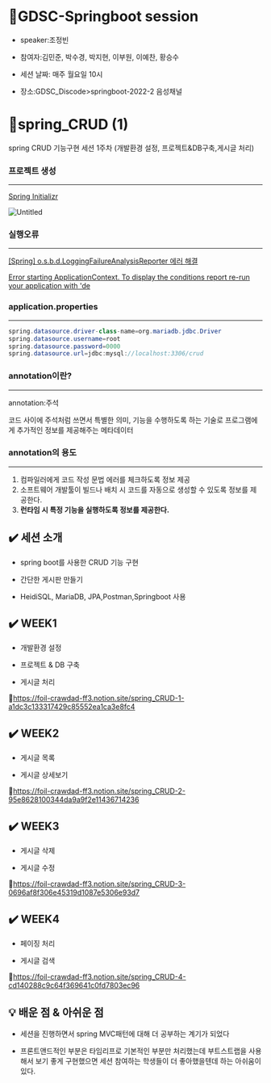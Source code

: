 # :rocket:GDSC-Springboot session

- speaker:조정빈

- 참여자:김민준, 박수경, 박지현, 이부원, 이예찬, 황승수

- 세션 날짜: 매주 월요일 10시


- 장소:GDSC_Discode>springboot-2022-2 음성채널
# 🌿spring_CRUD (1)

spring CRUD 기능구현 세션 1주차 (개발환경 설정, 프로젝트&DB구축,게시글 처리)

### 프로젝트 생성

---

[Spring Initializr](https://start.spring.io/)

![Untitled](%F0%9F%8C%BFspring_CRUD%20(1)%20a1dc3c133317429c85552ea1ca3e8fc4/Untitled.png)

### 실행오류

---

[[Spring] o.s.b.d.LoggingFailureAnalysisReporter 에러 해결](https://blog.amaorche.com/145)

[Error starting ApplicationContext. To display the conditions report re-run your application with 'de](https://m.blog.naver.com/fbfbf1/222632330287)

### application.properties

---

```java
spring.datasource.driver-class-name=org.mariadb.jdbc.Driver
spring.datasource.username=root
spring.datasource.password=0000
spring.datasource.url=jdbc:mysql://localhost:3306/crud 
```

### annotation이란?

---

annotation:주석

코드 사이에 주석처럼 쓰면서 특별한 의미, 기능을 수행하도록 하는 기술로 프로그램에게 추가적인 정보를 제공해주는 메타데이터

### annotation의 용도

---

1. 컴파일러에게 코드 작성 문법 에러를 체크하도록 정보 제공
2. 소프트웨어 개발툴이 빌드나 배치 시 코드를 자동으로 생성할 수 있도록 정보를 제공한다.
3. **런타임 시 특정 기능을 실행하도록 정보를 제공한다.**

## :heavy_check_mark: 세션 소개

- spring boot를 사용한 CRUD 기능 구현


- 간단한 게시판 만들기

- HeidiSQL, MariaDB, JPA,Postman,Springboot 사용

## :heavy_check_mark: WEEK1

- 개발환경 설정

- 프로젝트 & DB 구축

- 게시글 처리

:link:https://foil-crawdad-ff3.notion.site/spring_CRUD-1-a1dc3c133317429c85552ea1ca3e8fc4


## :heavy_check_mark: WEEK2

- 게시글 목록

- 게시글 상세보기

:link:https://foil-crawdad-ff3.notion.site/spring_CRUD-2-95e8628100344da9a9f2e11436714236

## :heavy_check_mark: WEEK3

- 게시글 삭제

- 게시글 수정

:link:https://foil-crawdad-ff3.notion.site/spring_CRUD-3-0696af8f306e45319d1087e5306e93d7

## :heavy_check_mark: WEEK4

- 페이징 처리

- 게시글 검색

:link:https://foil-crawdad-ff3.notion.site/spring_CRUD-4-cd140288c9c64f369641c0fd7803ec96


## :bulb: 배운 점 & 아쉬운 점

- 세션을 진행하면서 spring MVC패턴에 대해 더 공부하는 계기가 되었다

- 프론트앤드적인 부분은 타임리프로 기본적인 부분만 처리했는데 부트스트랩을 사용해서 보기 좋게 구현했으면 세션 참여하는 학생들이 더 좋아했을텐데 하는 아쉬움이 있다. 

